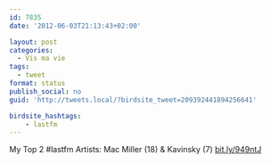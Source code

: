 ```yaml
---
id: 7835
date: '2012-06-03T21:13:43+02:00'

layout: post
categories:
  - Vis ma vie
tags:
  - tweet
format: status
publish_social: no
guid: 'http://tweets.local/?birdsite_tweet=209392441894256641'

birdsite_hashtags:
    - lastfm
---
```


My Top 2 #lastfm Artists: Mac Miller (18) &amp; Kavinsky (7) [bit.ly/949ntJ](http://bit.ly/949ntJ)